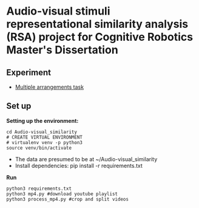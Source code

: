 # Audio-visual stimuli representational similarity analysis (RSA) project for Cognitive Robotics Master's Dissertation 

## Experiment 
- [Multiple arrangements task](https://meadows-research.com/experiments/Audio-Visual_RSA/)

## Set up ## 
**Setting up the environment:**

```
cd Audio-visual_similarity 
# CREATE VIRTUAL ENVIRONMENT
# virtualenv venv -p python3
source venv/bin/activate
```
- The data are presumed to be at ~/Audio-visual_similarity
- Install dependencies: pip install -r requirements.txt

**Run**
```
python3 requirements.txt
python3 mp4.py #download youtube playlist 
python3 process_mp4.py #crop and split videos 
```
